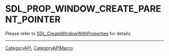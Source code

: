 # SDL_PROP_WINDOW_CREATE_PARENT_POINTER

Please refer to [SDL_CreateWindowWithProperties](SDL_CreateWindowWithProperties) for details.

----
[CategoryAPI](CategoryAPI), [CategoryAPIMacro](CategoryAPIMacro)

